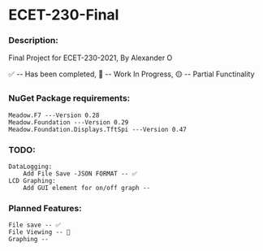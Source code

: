 # ECET-230-Final


### Description:

Final Project for ECET-230-2021, By Alexander O



✅ -- Has been completed,
:small_red_triangle: -- Work In Progress,
:yellow_circle: -- Partial Functinality

### NuGet Package requirements:

	Meadow.F7 ---Version 0.28
 	Meadow.Foundation ---Version 0.29
	Meadow.Foundation.Displays.TftSpi ---Version 0.47


### TODO:
 
	DataLogging:
		Add File Save -JSON FORMAT -- ✅
	LCD Graphing:
		Add GUI element for on/off graph --


### Planned Features:

	File save -- ✅
	File Viewing -- 🔺
	Graphing -- 
